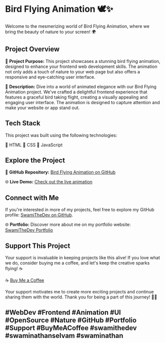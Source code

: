 # Bird Flying Animation 🕊️✨

Welcome to the mesmerizing world of Bird Flying Animation, where we bring the beauty of nature to your screen! 🌍

## Project Overview

🌟 **Project Purpose:** This project showcases a stunning bird flying animation, designed to enhance your frontend web development skills. The animation not only adds a touch of nature to your web page but also offers a responsive and eye-catching user interface.

🎨 **Description:** Dive into a world of animated elegance with our Bird Flying Animation project. We've crafted a delightful frontend experience that features a graceful bird taking flight, creating a visually appealing and engaging user interface. The animation is designed to capture attention and make your website or app stand out.

## Tech Stack

This project was built using the following technologies:

🔧 HTML
🎨 CSS
🚀 JavaScript

## Explore the Project

🚀 **GitHub Repository:** [Bird Flying Animation on GitHub](https://github.com/SwamiTheDev/web-components/tree/main/Flying%20Animation)

🌐 **Live Demo:** [Check out the live animation](https://flying-animation-swamithedev.netlify.app/)

## Connect with Me

If you're interested in more of my projects, feel free to explore my GitHub profile: [SwamiTheDev on GitHub](https://github.com/swamithedev/).

🌐 **Portfolio:** Discover more about me on my portfolio website: [SwamiTheDev Portfolio](https://swamithedev.vercel.app)

## Support This Project

Your support is invaluable in keeping projects like this alive! If you love what we do, consider buying me a coffee, and let's keep the creative sparks flying! ☕

☕ [Buy Me a Coffee](https://www.buymeacoffee.com/swamithedev)

Your support motivates me to create more exciting projects and continue sharing them with the world. Thank you for being a part of this journey! 🙌🌟

## #WebDev #Frontend #Animation #UI #OpenSource #Nature #GitHub #Portfolio #Support #BuyMeACoffee #swamithedev #swaminathanselvam #swaminathan